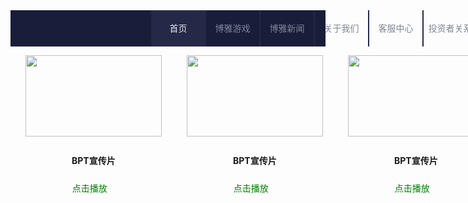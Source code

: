 <!DOCTYPE html>
<html lang="en">
<head>
<meta charset="UTF-8">
<meta name="viewport" content="width=device-width, initial-scale=1.0">
<meta http-equiv="X-UA-Compatible" content="ie=edge">
<title>博雅互动-博雅德州扑克下载|博雅斗地主下载|博雅麻将下载|iPhone|Android|手机下载</title>
<style type="text/css">
* {
margin: 0;
padding: 0;
}
.header {
width: 100%;
height: 58px;
background-color: #191D3A;
}
.inner {
width: 1000px;
height: 58px;
margin: 0 auto;
clear: both;
}
.inner .logo {
float: left;
width: 225px;
height: 44px;
margin: 7px 0;
}
.header .nav {
float: left;
height: 58px;
}
.header .inner .navs #current {
color: #E2E4ED;
background-color: #252947;
}
.header .inner .navs a {
float: left;
width: 85px;
height: 58px;
border-left: 1px solid #252947;
border-right: 1px solid #252947;
color: #818496;
text-decoration: none;
text-align: center;
line-height: 58px;
font-size: 14px;
}
.header .inner .navs .joinus {
margin: 12px 0 0 10px;
height: 32px;
width: 98px;
border: 1px solid #3aca7a;
border-radius: 3px;
background-color: #38b774;
color: #fff;
text-align: center;
line-height: 32px;
}
.header .inner .nav:hover {
color: #fff;
}
.header .inner .navs .joinus:hover {
background-color: green;
}
.header .inner .changelang {
float: right;
line-height: 58px;
/*   padding-left:20px;  在盒子里改的话，若未设置盒子高宽，则会缩短内容的长度 ，比如原来
自动分配给内容90px，但有了边距，则会自动分配70px，另外20px给了边距*/
/* 在内容里改的话，相当于内容的外边距 */
}
.header .inner .changelang a {
display: block;
margin-right: 10px;
float: left;
color: #818496;
text-decoration: none;
text-align: center;
font-size: 14px;
}
.header .inner .changelang .cn {
color: #1F9574;
}
.header .inner .changelang a:hover {
color: #1F9574;
}
/* banner */
.banner {
width: 100%;
}
/* content */
.content {
width: 1200px;
margin: 10px auto;
}
/* .content li {
list-style: none;
} */
/* 列表 */
.content ul li {
list-style: none;
float: left;
width: 218px;
margin-right: 40px;
}
.content ul li  img { 
width: 218px;
height: 130px;
}
.content ul li h4 {
text-align: center;
line-height: 38px;
font-size: 14px;
}
.content ul li .bf {
text-align: center;
height: 20px;
}
.content ul li a {
color: green;
font-size: 14px;
text-decoration: none;
background: url(imgs/sanjiaoxing.png) no-repeat right 7px;
padding-right: 12px;
}
</style>
</head>
<body>
<!-- 导航栏 -->
<div class="header">
<div class="inner">
<div class="logo">
<img src="imgs/logo.png" alt="">
</div>
<div class="navs">
<a href="https://blog.csdn.net/qq_34243694/article/details/94472828" class="nav" id="current">首页</a>
<a href="https://blog.csdn.net/qq_34243694/article/details/94472828" class="nav">博雅游戏</a>
<a href="https://blog.csdn.net/qq_34243694/article/details/94472828" class="nav">博雅新闻</a>
<a href="https://blog.csdn.net/qq_34243694/article/details/94472828" class="nav">关于我们</a>
<a href="https://blog.csdn.net/qq_34243694/article/details/94472828" class="nav">客服中心</a>
<a href="https://blog.csdn.net/qq_34243694/article/details/94472828" class="nav">投资者关系</a>
<a href="https://blog.csdn.net/qq_34243694/article/details/94472828" class="joinus">加入我们</a>
</div>
<div class="changelang">
<a href="" class="cn">中文</a>
<a href="">EN</a>
</div>
</div>
</div>
<!-- banner：静态 -->
<div class="banner">
<img src="imgs/banner.jpg" alt="">
</div>
<!-- 宣传栏 -->
<div class="content">
<ul>
<li>
<img src="imgs/pro1.jpg" alt="">
<h4>BPT宣传片</h4>
<p class="bf">
<a href="">点击播放</a>
</p>
</li>
<li>
<img src="imgs/pro2.jpg" alt="">
<h4>BPT宣传片</h4>
<p class="bf">
<a href="">点击播放</a>
</p>
</li>
<li>
<img src="imgs/pro3.jpg" alt="">
<h4>BPT宣传片</h4>
<p class="bf">
<a href="">点击播放</a>
</p>
</li>
<li>
<img src="imgs/pro4.jpg" alt="">
<h4>BPT宣传片</h4>
<p class="bf">
<a href="">点击播放</a>
</p>
</li>
</ul>
</div>
</body>
</html>

